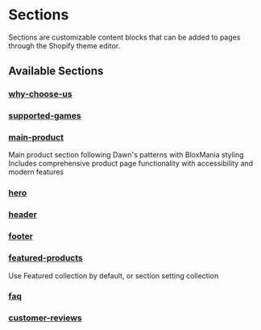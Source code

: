 # Sections

Sections are customizable content blocks that can be added to pages through the Shopify theme editor.

## Available Sections


### [why-choose-us](why-choose-us.md)


### [supported-games](supported-games.md)


### [main-product](main-product.md)
Main product section following Dawn's patterns with BloxMania styling Includes comprehensive product page functionality with accessibility and modern features

### [hero](hero.md)


### [header](header.md)


### [footer](footer.md)


### [featured-products](featured-products.md)
Use Featured collection by default, or section setting collection

### [faq](faq.md)


### [customer-reviews](customer-reviews.md)


